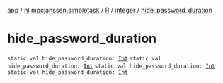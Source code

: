 [app](../../../index.md) / [nl.mpcjanssen.simpletask](../../index.md) / [R](../index.md) / [integer](index.md) / [hide_password_duration](.)

# hide_password_duration

`static val hide_password_duration: `[`Int`](https://kotlinlang.org/api/latest/jvm/stdlib/kotlin/-int/index.html)
`static val hide_password_duration: `[`Int`](https://kotlinlang.org/api/latest/jvm/stdlib/kotlin/-int/index.html)
`static val hide_password_duration: `[`Int`](https://kotlinlang.org/api/latest/jvm/stdlib/kotlin/-int/index.html)
`static val hide_password_duration: `[`Int`](https://kotlinlang.org/api/latest/jvm/stdlib/kotlin/-int/index.html)